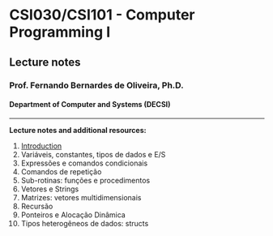 # CSI030/CSI101 - Computer Programming I

## Lecture notes

### **Prof. Fernando Bernardes de Oliveira, Ph.D.**

#### Department of Computer and Systems (DECSI)

---

**Lecture notes and additional resources:**

1. [Introduction](./01-introduction/)
1. Variáveis, constantes, tipos de dados e E/S
1. Expressões e comandos condicionais
1. Comandos de repetição
1. Sub-rotinas: funções e procedimentos
1. Vetores e Strings
1. Matrizes: vetores multidimensionais
1. Recursão
1. Ponteiros e Alocação Dinâmica
1. Tipos heterogêneos de dados: structs
